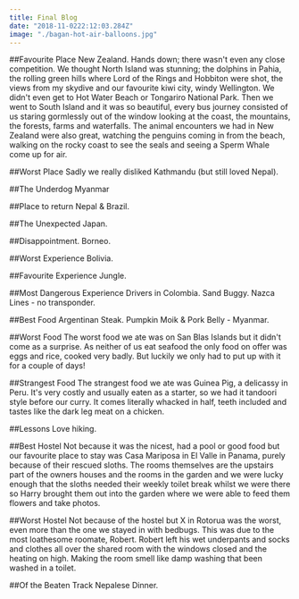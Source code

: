 ```yaml
---
title: Final Blog
date: "2018-11-0222:12:03.284Z"
image: "./bagan-hot-air-balloons.jpg"
---
```


##Favourite Place
New Zealand. Hands down; there wasn't even any close competition. We thought North Island was stunning; the dolphins in Pahia, the rolling green hills where Lord of the Rings and Hobbiton were shot, the views from my skydive and our favourite kiwi city, windy Wellington. We didn't even get to Hot Water Beach or Tongariro National Park. Then we went to South Island and it was so beautiful, every bus journey consisted of us staring gormlessly out of the window looking at the coast, the mountains, the forests, farms and waterfalls. The animal encounters we had in New Zealand were also great, watching the penguins coming in from the beach, walking on the rocky coast to see the seals and seeing a Sperm Whale come up for air.

##Worst Place
Sadly we really disliked Kathmandu (but still loved Nepal).

##The Underdog
Myanmar

##Place to return
Nepal & Brazil.

##The Unexpected
Japan.

##Disappointment.
Borneo.

##Worst Experience
Bolivia.

##Favourite Experience
Jungle.

##Most Dangerous Experience
Drivers in Colombia.
Sand Buggy.
Nazca Lines - no transponder.

##Best Food
Argentinan Steak.
Pumpkin Moik & Pork Belly - Myanmar.

##Worst Food
The worst food we ate was on San Blas Islands but it didn't come as a surprise. As neither of us eat seafood the only food on offer was eggs and rice, cooked very badly. But luckily we only had to put up with it for a couple of days!

##Strangest Food
The strangest food we ate was Guinea Pig, a delicassy in Peru. It's very costly and usually eaten as a starter, so we had it tandoori style before our curry. It comes literally whacked in half, teeth included and tastes like the dark leg meat on a chicken.

##Lessons
Love hiking.

##Best Hostel
Not because it was the nicest, had a pool or good food but our favourite place to stay was Casa Mariposa in El Valle in Panama, purely because of their rescued sloths. The rooms themselves are the upstairs part of the owners houses and the rooms in the garden and we were lucky enough that the sloths needed their weekly toilet break whilst we were there so Harry brought them out into the garden where we were able to feed them flowers and take photos.

##Worst Hostel
Not because of the hostel but X in Rotorua was the worst, even more than the one we stayed in with bedbugs. This was due to the most loathesome roomate, Robert. Robert left his wet underpants and socks and clothes all over the shared room with the windows closed and the heating on high. Making the room smell like damp washing that been washed in a toilet.

##Of the Beaten Track
Nepalese Dinner.